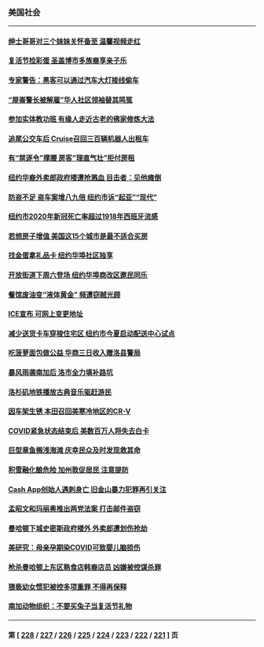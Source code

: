 ### 美国社会
---
#### [绅士哥哥对三个妹妹关怀备至 温馨视频走红](../../pages/ncid1078160/n13968228.md) 
#### [复活节捡彩蛋 圣盖博市多族裔享亲子乐](../../pages/ncid1078160/n13968584.md) 
#### [专家警告：黑客可以通过汽车大灯接线偷车](../../pages/ncid1078160/n13968434.md) 
#### [“屋崙警长被解雇”华人社区领袖替其鸣冤](../../pages/ncid1078160/n13968162.md) 
#### [参加实体教功班 有缘人走近古老的佛家修炼大法](../../pages/ncid1078160/n13968133.md) 
#### [追尾公交车后 Cruise召回三百辆机器人出租车](../../pages/ncid1078160/n13968120.md) 
#### [有“禁逐令”撑腰 房客“理直气壮”拒付房租](../../pages/ncid1078160/n13967896.md) 
#### [纽约华裔外卖郎政府楼遭抢溅血 目击者：见他瘫倒](../../pages/ncid1078160/n13967904.md) 
#### [防盗不足 盗车案增八九倍 纽约市诉“起亚”“现代”](../../pages/ncid1078160/n13967900.md) 
#### [纽约市2020年新冠死亡率超过1918年西班牙流感](../../pages/ncid1078160/n13967921.md) 
#### [若想房子增值 美国这15个城市是最不适合买房](../../pages/ncid1078160/n13967815.md) 
#### [找金蛋拿礼品卡 纽约华埠社区独享](../../pages/ncid1078160/n13967908.md) 
#### [开放街道下周六登场 纽约华埠商改区邀民同乐](../../pages/ncid1078160/n13967911.md) 
#### [餐馆废油变“液体黄金” 频遭窃贼光顾](../../pages/ncid1078160/n13967917.md) 
#### [ICE宣布 可网上变更地址](../../pages/ncid1078160/n13967923.md) 
#### [减少送货卡车穿梭住宅区 纽约市今夏启动配送中心试点](../../pages/ncid1078160/n13967924.md) 
#### [吃菠萝面包做公益 华商三日收入赠洛县警局](../../pages/ncid1078160/n13967826.md) 
#### [暴风雨袭南加后 洛市全力填补路坑](../../pages/ncid1078160/n13967816.md) 
#### [洛杉矶地铁播放古典音乐驱赶游民](../../pages/ncid1078160/n13967808.md) 
#### [因车架生锈 本田召回美寒冷地区的CR-V](../../pages/ncid1078160/n13967726.md) 
#### [COVID紧急状态结束后 美数百万人将失去白卡](../../pages/ncid1078160/n13967715.md) 
#### [巨型章鱼搁浅海滩 庆幸民众及时发现救其命](../../pages/ncid1078160/n13967172.md) 
#### [积雪融化酿危险 加州敦促居民 注意提防](../../pages/ncid1078160/n13967227.md) 
#### [Cash App创始人遇刺身亡 旧金山暴力犯罪再引关注](../../pages/ncid1078160/n13967213.md) 
#### [孟昭文和玛丽奥推出两党法案 打击邮件盗窃](../../pages/ncid1078160/n13967067.md) 
#### [曼哈顿下城史密斯政府楼外 外卖郎遭划伤抢劫](../../pages/ncid1078160/n13967036.md) 
#### [美研究：母亲孕期染COVID可致婴儿脑损伤](../../pages/ncid1078160/n13967015.md) 
#### [枪杀曼哈顿上东区熟食店韩裔店员 凶嫌被控谋杀罪](../../pages/ncid1078160/n13967022.md) 
#### [猥亵幼女惯犯被控多项重罪 不得再保释](../../pages/ncid1078160/n13966955.md) 
#### [南加动物组织：不要买兔子当复活节礼物](../../pages/ncid1078160/n13966918.md) 

---
#### 第 [ [228](./228.md) / [227](./227.md) / [226](./226.md) / [225](./225.md) / [224](./224.md) / [223](./223.md) / [222](./222.md) / [221](./221.md) ] 页
